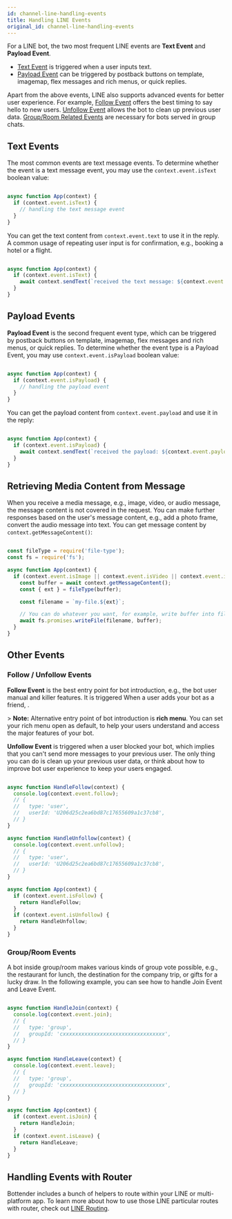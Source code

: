 ```yaml
---
id: channel-line-handling-events
title: Handling LINE Events
original_id: channel-line-handling-events
---
```

For a LINE bot, the two most frequent LINE events are **Text Event** and **Payload Event**.

-   [Text Event](#text-events) is triggered when a user inputs text.
-   [Payload Event](#payload-events) can be triggered by postback buttons on template, imagemap, flex messages and rich menus, or quick replies.

Apart from the above events, LINE also supports advanced events for better user experience. For example, [Follow Event](#follow--unfollow-events) offers the best timing to say hello to new users. [Unfollow Event](#follow--unfollow-events) allows the bot to clean up previous user data. [Group/Room Related Events](#grouproom-events) are necessary for bots served in group chats.

## Text Events

The most common events are text message events. To determine whether the event is a text message event, you may use the `context.event.isText` boolean value:

```js

async function App(context) {
  if (context.event.isText) {
    // handling the text message event
  }
}

```

You can get the text content from `context.event.text` to use it in the reply. A common usage of repeating user input is for confirmation, e.g., booking a hotel or a flight.

```js

async function App(context) {
  if (context.event.isText) {
    await context.sendText(`received the text message: ${context.event.text}`);
  }
}

```

## Payload Events

**Payload Event** is the second frequent event type, which can be triggered by postback buttons on template, imagemap, flex messages and rich menus, or quick replies. To determine whether the event type is a Payload Event, you may use `context.event.isPayload` boolean value:

```js

async function App(context) {
  if (context.event.isPayload) {
    // handling the payload event
  }
}

```

You can get the payload content from `context.event.payload` and use it in the reply:

```js

async function App(context) {
  if (context.event.isPayload) {
    await context.sendText(`received the payload: ${context.event.payload}`);
  }
}

```

## Retrieving Media Content from Message

When you receive a media message, e.g., image, video, or audio message, the message content is not covered in the request.
You can make further responses based on the user's message content, e.g., add a photo frame, convert the audio message into text. You can get message content by `context.getMessageContent()`:

```js

const fileType = require('file-type');
const fs = require('fs');

async function App(context) {
  if (context.event.isImage || context.event.isVideo || context.event.isAudio) {
    const buffer = await context.getMessageContent();
    const { ext } = fileType(buffer);

    const filename = `my-file.${ext}`;

    // You can do whatever you want, for example, write buffer into file system
    await fs.promises.writeFile(filename, buffer);
  }
}

```

## Other Events

### Follow / Unfollow Events

**Follow Event** is the best entry point for bot introduction, e.g., the bot user manual and killer features. It is triggered When a user adds your bot as a friend, .

&gt; **Note:** Alternative entry point of bot introduction is **rich menu**. You can set your rich menu open as default, to help your users understand and access the major features of your bot.

**Unfollow Event** is triggered when a user blocked your bot, which implies that you can't send more messages to your previous user. The only thing you can do is clean up your previous user data, or think about how to improve bot user experience to keep your users engaged.

```js

async function HandleFollow(context) {
  console.log(context.event.follow);
  // {
  //   type: 'user',
  //   userId: 'U206d25c2ea6bd87c17655609a1c37cb8',
  // }
}

async function HandleUnfollow(context) {
  console.log(context.event.unfollow);
  // {
  //   type: 'user',
  //   userId: 'U206d25c2ea6bd87c17655609a1c37cb8',
  // }
}

async function App(context) {
  if (context.event.isFollow) {
    return HandleFollow;
  }
  if (context.event.isUnfollow) {
    return HandleUnfollow;
  }
}

```

### Group/Room Events

A bot inside group/room makes various kinds of group vote possible, e.g., the restaurant for lunch, the destination for the company trip, or gifts for a lucky draw. In the following example, you can see how to handle Join Event and Leave Event.

```js

async function HandleJoin(context) {
  console.log(context.event.join);
  // {
  //   type: 'group',
  //   groupId: 'cxxxxxxxxxxxxxxxxxxxxxxxxxxxxxxxxx',
  // }
}

async function HandleLeave(context) {
  console.log(context.event.leave);
  // {
  //   type: 'group',
  //   groupId: 'cxxxxxxxxxxxxxxxxxxxxxxxxxxxxxxxxx',
  // }
}

async function App(context) {
  if (context.event.isJoin) {
    return HandleJoin;
  }
  if (context.event.isLeave) {
    return HandleLeave;
  }
}

```

## Handling Events with Router

Bottender includes a bunch of helpers to route within your LINE or multi-platform app. To learn more about how to use those LINE particular routes with router, check out [LINE Routing](channel-line-routing.md).
